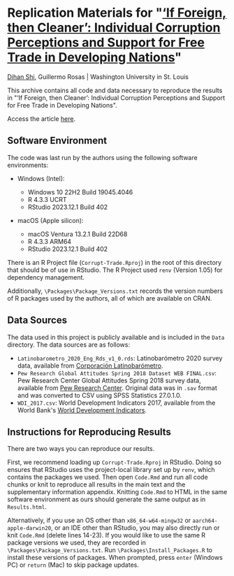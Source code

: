 # Replication Materials for "[‘If Foreign, then Cleaner’: Individual Corruption Perceptions and Support for Free Trade in Developing Nations](https://academic.oup.com/isq/article/68/3/sqae079/7697785)"

[Dihan Shi](https://dihan.org), Guillermo Rosas | Washington University in St. Louis

This archive contains all code and data necessary to reproduce the results in "‘If Foreign, then Cleaner’: Individual Corruption Perceptions and Support for Free Trade in Developing Nations".

Access the article [here](https://dihan.org/publications/).

## Software Environment

The code was last run by the authors using the following software environments:

- Windows (Intel):
  - Windows 10 22H2 Build 19045.4046
  - R 4.3.3 UCRT
  - RStudio 2023.12.1 Build 402

- macOS (Apple silicon):
  - macOS Ventura 13.2.1 Build 22D68
  - R 4.3.3 ARM64
  - RStudio 2023.12.1 Build 402

There is an R Project file (`Corrupt-Trade.Rproj`) in the root of this directory that should be of use in RStudio. The R Project used `renv` (Version 1.05) for dependency management.

Additionally, `\Packages\Package_Versions.txt` records the version numbers of R packages used by the authors, all of which are available on CRAN.

## Data Sources

The data used in this project is publicly available and is included in the `Data` directory. The data sources are as follows:

- `Latinobarometro_2020_Eng_Rds_v1_0.rds`: Latinobarómetro 2020 survey data, available from [Corporación Latinobarómetro](https://www.latinobarometro.org/latContents.jsp).
- `Pew Research Global Attitudes Spring 2018 Dataset WEB FINAL.csv`: Pew Research Center Global Attitudes Spring 2018 survey data, available from [Pew Research Center](https://www.pewresearch.org/global/dataset/spring-2018-survey-data/). Original data was in `.sav` format and was converted to CSV using SPSS Statistics 27.0.1.0.
- `WDI_2017.csv`: World Development Indicators 2017, available from the World Bank's [World Development Indicators](https://databank.worldbank.org/source/world-development-indicators).

## Instructions for Reproducing Results

There are two ways you can reproduce our results.

First, we recommend loading up `Corrupt-Trade.Rproj` in RStudio. Doing so ensures that RStudio uses the project-local library set up by `renv`, which contains the packages we used. Then open `Code.Rmd` and run all code chunks or knit to reproduce all results in the main text and the supplementary information appendix. Knitting `Code.Rmd` to HTML in the same software environment as ours should generate the same output as in `Results.html`.

Alternatively, if you use an OS other than `x86_64-w64-mingw32` or `aarch64-apple-darwin20`, or an IDE other than RStudio, you may also directly run or knit `Code.Rmd` (delete lines 14-23). If you would like to use the same R package versions we used, they are recorded in `\Packages\Package_Versions.txt`. Run `\Packages\Install_Packages.R` to install these versions of packages. When prompted, press `enter` (Windows PC) or `return` (Mac) to skip package updates.
